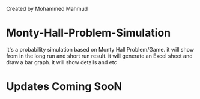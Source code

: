 Created by Mohammed Mahmud
# Monty-Hall-Problem-Simulation
it's a probability simulation based on Monty Hall Problem/Game.
it will show from in the long run and short run result. 
it will generate an Excel sheet and draw a bar graph.
it will show details and etc

# Updates Coming SooN

